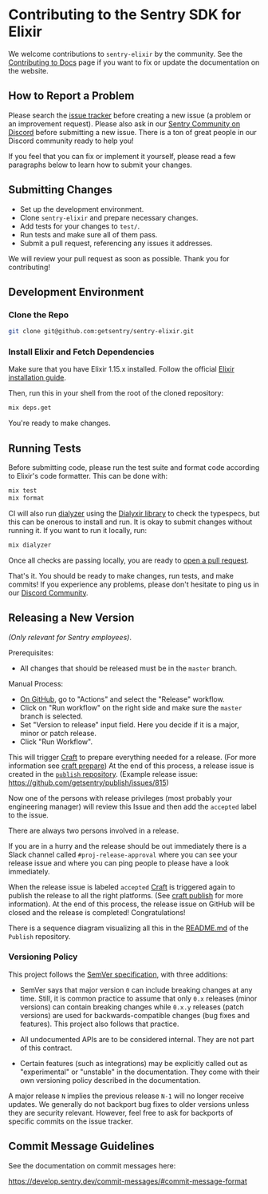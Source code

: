 # Contributing to the Sentry SDK for Elixir

We welcome contributions to `sentry-elixir` by the community. See the [Contributing to Docs](https://docs.sentry.io/contributing/) page if you want to fix or update the documentation on the website.

## How to Report a Problem

Please search the [issue tracker][issues] before creating a new issue (a problem or an improvement request). Please also ask in our [Sentry Community on Discord](https://discord.com/invite/Ww9hbqr) before submitting a new issue. There is a ton of great people in our Discord community ready to help you!

If you feel that you can fix or implement it yourself, please read a few paragraphs below to learn how to submit your changes.

## Submitting Changes

  * Set up the development environment.
  * Clone `sentry-elixir` and prepare necessary changes.
  * Add tests for your changes to `test/`.
  * Run tests and make sure all of them pass.
  * Submit a pull request, referencing any issues it addresses.

We will review your pull request as soon as possible. Thank you for contributing!

## Development Environment

### Clone the Repo

```bash
git clone git@github.com:getsentry/sentry-elixir.git
```

### Install Elixir and Fetch Dependencies

Make sure that you have Elixir 1.15.x installed. Follow the official [Elixir installation guide](https://elixir-lang.org/install.html).

Then, run this in your shell from the root of the cloned repository:

```bash
mix deps.get
```

You're ready to make changes.

## Running Tests

Before submitting code, please run the test suite and format code according to Elixir's code formatter. This can be done with:

```bash
mix test
mix format
```

CI will also run [dialyzer](https://www.erlang.org/doc/apps/dialyzer/dialyzer.html) using the [Dialyxir library](https://github.com/jeremyjh/dialyxir) to check the typespecs, but this can be onerous to install and run. It is okay to submit changes without running it. If you want to run it locally, run:

```bash
mix dialyzer
```

Once all checks are passing locally, you are ready to [open a pull request](https://help.github.com/articles/using-pull-requests/).

That's it. You should be ready to make changes, run tests, and make commits! If you experience any problems, please don't hesitate to ping us in our [Discord Community](https://discord.com/invite/Ww9hbqr).

## Releasing a New Version

*(Only relevant for Sentry employees)*.

Prerequisites:

  * All changes that should be released must be in the `master` branch.

Manual Process:

  * [On GitHub][repo], go to "Actions" and select the "Release" workflow.
  * Click on "Run workflow" on the right side and make sure the `master` branch is selected.
  * Set "Version to release" input field. Here you decide if it is a major, minor or patch release.
  * Click "Run Workflow".

This will trigger [Craft] to prepare everything needed for a release. (For more information see [craft prepare](https://github.com/getsentry/craft#craft-prepare-preparing-a-new-release)) At the end of this process, a release issue is created in the [`publish` repository][publish-repo]. (Example release issue: <https://github.com/getsentry/publish/issues/815>)

Now one of the persons with release privileges (most probably your engineering manager) will review this Issue and then add the `accepted` label to the issue.

There are always two persons involved in a release.

If you are in a hurry and the release should be out immediately there is a Slack channel called `#proj-release-approval` where you can see your release issue and where you can ping people to please have a look immediately.

When the release issue is labeled `accepted` [Craft] is triggered again to publish the release to all the right platforms. (See [craft publish](https://github.com/getsentry/craft#craft-publish-publishing-the-release) for more information). At the end of this process, the release issue on GitHub will be closed and the release is completed! Congratulations!

There is a sequence diagram visualizing all this in the [README.md][publish-repo] of the `Publish` repository.

### Versioning Policy

This project follows the [SemVer specification](https://semver.org/), with three additions:

  * SemVer says that major version `0` can include breaking changes at any time. Still, it is common practice to assume that only `0.x` releases (minor versions) can contain breaking changes while `0.x.y` releases (patch versions) are used for backwards-compatible changes (bug fixes and features). This project also follows that practice.

  * All undocumented APIs are to be considered internal. They are not part of this contract.

  * Certain features (such as integrations) may be explicitly called out as "experimental" or "unstable" in the documentation. They come with their own versioning policy described in the documentation.

A major release `N` implies the previous release `N-1` will no longer receive updates. We generally do not backport bug fixes to older versions unless they are security relevant. However, feel free to ask for backports of specific commits on the issue tracker.

## Commit Message Guidelines

See the documentation on commit messages here:

<https://develop.sentry.dev/commit-messages/#commit-message-format>

[repo]: https://github.com/getsentry/sentry-elixir
[issues]: https://github.com/getsentry/sentry-elixir/issues
[Craft]: https://github.com/getsentry/craft
[publish-repo]: https://github.com/getsentry/publish
